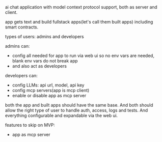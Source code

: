 ai chat application with model context protocol support, both as server and client.

app gets text and build fullstack apps(let's call them built apps) including smart contracts.

types of users: admins and developers

admins can:

- config all needed for app to run via web ui so no env vars are needed, blank env vars do not break app
- and also act as developers

developers can:

- config LLMs: api url, model, api key
- config mcp servers(app is mcp client)
- enable or disable app as mcp server

both the app and built apps should have the same base. And both should allow the right type of user to handle auth, access, logs and tests. And everything configurable and expandable via the web ui.

features to skip on MVP:
- app as mcp server